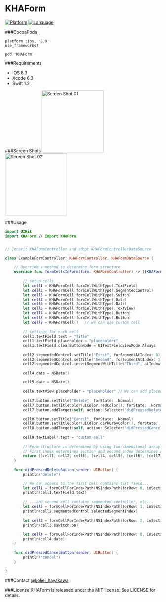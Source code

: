 # KHAForm

[![Platform](http://img.shields.io/badge/platform-ios-blue.svg?style=flat
)](https://developer.apple.com/iphone/index.action)
[![Language](http://img.shields.io/badge/language-swift-brightgreen.svg?style=flat
)](https://developer.apple.com/swift)

###CocoaPods
~~~
platform :ios, '8.0'
use_frameworks!

pod 'KHAForm'
~~~

###Requirements
* iOS 8.3
* Xcode 6.3
* Swift 1.2

###Screen Shots
<img alt="Screen Shot 01" src="https://raw.githubusercontent.com/wiki/KoheiHayakawa/Form/images/screen_shot_01.png" width="200"/>
<img alt="Screen Shot 02" src="https://raw.githubusercontent.com/wiki/KoheiHayakawa/Form/images/screen_shot_02.png" width="200"/>

###Usage
```swift
import UIKit
import KHAForm // Import KHAForm


// Inherit KHAFormController and adopt KHAFormControllerDataSource

class ExampleFormController: KHAFormController, KHAFormDataSource {

    // Override a method to determine form structure
    override func formCellsInForm(form: KHAFormController) -> [[KHAFormCell]] {
        
        // setup cells
        let cell1 = KHAFormCell.formCellWithType(.TextField)
        let cell2 = KHAFormCell.formCellWithType(.SegmentedControl)
        let cell3 = KHAFormCell.formCellWithType(.Switch)
        let cell4 = KHAFormCell.formCellWithType(.Date)
        let cell5 = KHAFormCell.formCellWithType(.Date)
        let cell6 = KHAFormCell.formCellWithType(.TextView)
        let cell7 = KHAFormCell.formCellWithType(.Button)
        let cell8 = KHAFormCell.formCellWithType(.Button)
        let cell9 = KHAFormCell()   // we can use custom cell
        
        // settings for each cell
        cell1.textField.text = "Title"
        cell1.textField.placeholder = "placeholder"
        cell1.textField.clearButtonMode = UITextFieldViewMode.Always
        
        cell2.segmentedControl.setTitle("First", forSegmentAtIndex: 0)
        cell2.segmentedControl.setTitle("Second", forSegmentAtIndex: 1)
        cell2.segmentedControl.insertSegmentWithTitle("Third", atIndex: 2, animated: false) // Add segment
        
        cell4.date = NSDate()

        cell5.date = NSDate()
        
        cell6.textView.placeholder = "placeholder" // We can add placeholder on textview
        
        cell7.button.setTitle("Delete", forState: .Normal)
        cell7.button.setTitleColor(UIColor.redColor(), forState: .Normal)
        cell7.button.addTarget(self, action: Selector("didPressedDeleteButton:"), forControlEvents: UIControlEvents.TouchUpInside)
        
        cell8.button.setTitle("Cancel", forState: .Normal)
        cell8.button.setTitleColor(UIColor.darkGrayColor(), forState: .Normal)
        cell8.button.addTarget(self, action: Selector("didPressedCancelButton:"), forControlEvents: UIControlEvents.TouchUpInside)
        
        cell9.textLabel?.text = "custom cell"
        
        // Form structure is determined by using two-dimensional array.
        // First index determines section and second index determines row.
        return [[cell1, cell2, cell3], [cell4, cell5], [cell6], [cell7, cell8], [cell9]]
    }
    
    func didPressedDeleteButton(sender: UIButton) {
        println("delete")
        
        // We can access to the first cell contains text field...
        let cell1 = formCellForIndexPath(NSIndexPath(forRow: 0, inSection: 0))
        println(cell1.textField.text)
        
        // ...and second cell contains segmented controller, etc...
        let cell2 = formCellForIndexPath(NSIndexPath(forRow: 1, inSection: 0))
        println(cell2.segmentedControl.selectedSegmentIndex)
        
        let cell3 = formCellForIndexPath(NSIndexPath(forRow: 2, inSection: 0))
        println(cell3.sswitch.on)
        
        let cell4 = formCellForIndexPath(NSIndexPath(forRow: 0, inSection: 1))
        println(cell4.date)
    }
    
    func didPressedCancelButton(sender: UIButton) {
        println("cancel")
    }

}
```

###Contact
[@kohei_hayakawa](https://twitter.com/kohei_hayakawa)

###License
KHAForm is released under the MIT license. See LICENSE for details.
